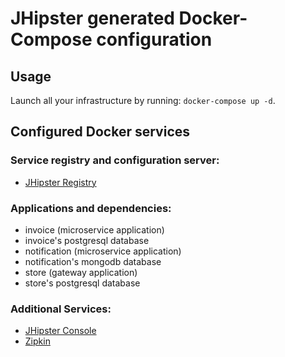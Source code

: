 # JHipster generated Docker-Compose configuration

## Usage

Launch all your infrastructure by running: `docker-compose up -d`.

## Configured Docker services

### Service registry and configuration server:
- [JHipster Registry](http://localhost:8761)

### Applications and dependencies:
- invoice (microservice application)
- invoice's postgresql database
- notification (microservice application)
- notification's mongodb database
- store (gateway application)
- store's postgresql database

### Additional Services:

- [JHipster Console](http://localhost:5601)
- [Zipkin](http://localhost:9411)
